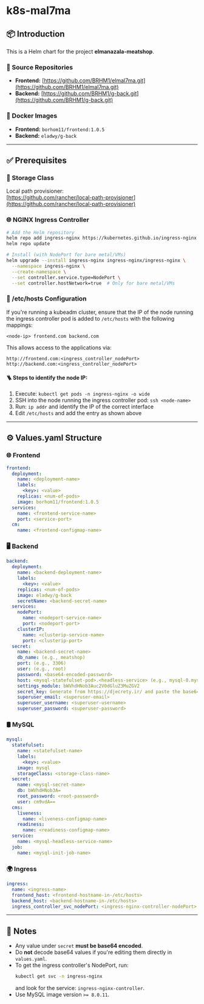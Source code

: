 # k8s-mal7ma

## 📦 Introduction

This is a Helm chart for the project **elmanazala-meatshop**.

### 🔗 Source Repositories
- **Frontend:** [https://github.com/BRHM1/elmal7ma.git](https://github.com/BRHM1/elmal7ma.git)  
- **Backend:** [https://github.com/BRHM1/g-back.git](https://github.com/BRHM1/g-back.git)

### 📸 Docker Images
- **Frontend:** `borhom11/frontend:1.0.5`
- **Backend:** `eladwy/g-back`

---

## ✅ Prerequisites

### 🧱 Storage Class
Local path provisioner:  
[https://github.com/rancher/local-path-provisioner](https://github.com/rancher/local-path-provisioner)

### 🌐 NGINX Ingress Controller

```bash
# Add the Helm repository
helm repo add ingress-nginx https://kubernetes.github.io/ingress-nginx
helm repo update

# Install (with NodePort for bare metal/VMs)
helm upgrade --install ingress-nginx ingress-nginx/ingress-nginx \
  --namespace ingress-nginx \
  --create-namespace \
  --set controller.service.type=NodePort \
  --set controller.hostNetwork=true  # Only for bare metal/VMs
```

### 📁 /etc/hosts Configuration

If you're running a kubeadm cluster, ensure that the IP of the node running the ingress controller pod is added to `/etc/hosts` with the following mappings:

```
<node-ip> frontend.com backend.com
```

This allows access to the applications via:
```
http://frontend.com:<ingress_controller_nodePort>
http://backend.com:<ingress_controller_nodePort>
```

#### 🪜 Steps to identify the node IP:

1. Execute: `kubectl get pods -n ingress-nginx -o wide`
2. SSH into the node running the ingress controller pod: `ssh <node-name>`
3. Run: `ip addr` and identify the IP of the correct interface
4. Edit `/etc/hosts` and add the entry as shown above

---

## ⚙️ Values.yaml Structure

### 🌐 Frontend

```yaml
frontend:
  deployment:
    name: <deployment-name>
    labels:
      <key>: <value>
    replicas: <num-of-pods>
    image: borhom11/frontend:1.0.5
  services:
    name: <frontend-service-name>
    port: <service-port>
  cm:
    name: <frontend-configmap-name>
```

### 🖥 Backend

```yaml
backend:
  deployment:
    name: <backend-deployment-name>
    labels:
      <key>: <value>
    replicas: <num-of-pods>
    image: eladwy/g-back
    secretName: <backend-secret-name>
  services:
    nodePort:
      name: <nodeport-service-name>
      port: <nodeport-port>
    clusterIP:
      name: <clusterip-service-name>
      port: <clusterip-port>
  secret:
    name: <backend-secret-name>
    db_name: (e.g., meatshop)
    port: (e.g., 3306)
    user: (e.g., root)
    password: <base64-encoded-password>
    host: <mysql-statefulset-pod>.<headless-service> (e.g., mysql-0.mysql)
    settings_module: bWVhdHNob3Auc2V0dGluZ3MuZGV2
    secret_key: Generate from https://djecrety.ir/ and paste the base64-encoded value here
    superuser_email: <superuser-email>
    superuser_username: <superuser-username>
    superuser_password: <superuser-password>
```

### 🛢 MySQL

```yaml
mysql:
  statefulset:
    name: <statefulset-name>
    labels:
      <key>: <value>
    image: mysql
    storageClass: <storage-class-name>
  secret:
    name: <mysql-secret-name>
    db: bWVhdHNob3A=
    root_password: <root-password>
    user: cm9vdA==
  cms:
    liveness:
      name: <liveness-configmap-name>
    readiness:
      name: <readiness-configmap-name>
  service:
    name: <mysql-headless-service-name>
  job:
    name: <mysql-init-job-name>
```

### 🌍 Ingress

```yaml
ingress:
  name: <ingress-name>
  frontend_host: <frontend-hostname-in-/etc/hosts>
  backend_host: <backend-hostname-in-/etc/hosts>
  ingress_controller_svc_nodePort: <ingress-nginx-controller-nodePort>
```

---

## 📝 Notes

- Any value under `secret` **must be base64 encoded**.
- Do **not** decode base64 values if you're editing them directly in `values.yaml`.
- To get the ingress controller's NodePort, run:
  ```bash
  kubectl get svc -n ingress-nginx
  ```
  and look for the service: `ingress-nginx-controller`.
- Use MySQL image version `>= 8.0.11`.

